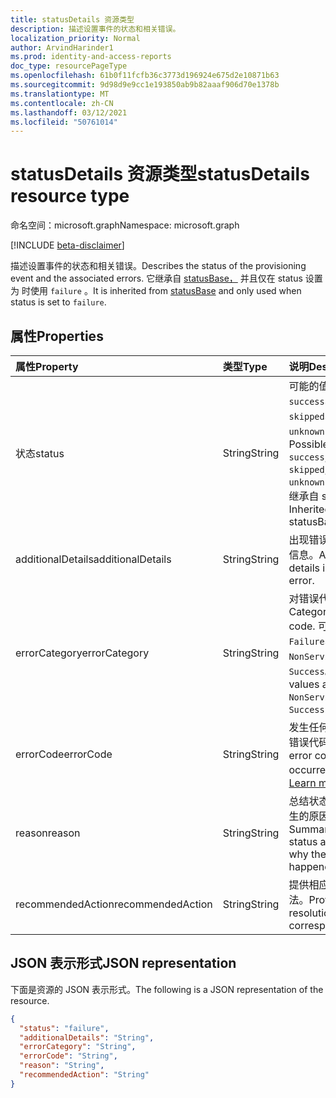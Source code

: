 ```yaml
---
title: statusDetails 资源类型
description: 描述设置事件的状态和相关错误。
localization_priority: Normal
author: ArvindHarinder1
ms.prod: identity-and-access-reports
doc_type: resourcePageType
ms.openlocfilehash: 61b0f11fcfb36c3773d196924e675d2e10871b63
ms.sourcegitcommit: 9d98d9e9cc1e193850ab9b82aaaf906d70e1378b
ms.translationtype: MT
ms.contentlocale: zh-CN
ms.lasthandoff: 03/12/2021
ms.locfileid: "50761014"
---
```

# <a name="statusdetails-resource-type"></a><span data-ttu-id="1adbb-103">statusDetails 资源类型</span><span class="sxs-lookup"><span data-stu-id="1adbb-103">statusDetails resource type</span></span>

<span data-ttu-id="1adbb-104">命名空间：microsoft.graph</span><span class="sxs-lookup"><span data-stu-id="1adbb-104">Namespace: microsoft.graph</span></span>

[!INCLUDE [beta-disclaimer](../../includes/beta-disclaimer.md)]

<span data-ttu-id="1adbb-105">描述设置事件的状态和相关错误。</span><span class="sxs-lookup"><span data-stu-id="1adbb-105">Describes the status of the provisioning event and the associated errors.</span></span> <span data-ttu-id="1adbb-106">它继承自 [statusBase，](/graph/api/resources/statusbase) 并且仅在 status 设置为 时使用 `failure` 。</span><span class="sxs-lookup"><span data-stu-id="1adbb-106">It is inherited from [statusBase](/graph/api/resources/statusbase) and only used when status is set to `failure`.</span></span>  

## <a name="properties"></a><span data-ttu-id="1adbb-107">属性</span><span class="sxs-lookup"><span data-stu-id="1adbb-107">Properties</span></span>

| <span data-ttu-id="1adbb-108">属性</span><span class="sxs-lookup"><span data-stu-id="1adbb-108">Property</span></span>     | <span data-ttu-id="1adbb-109">类型</span><span class="sxs-lookup"><span data-stu-id="1adbb-109">Type</span></span>        | <span data-ttu-id="1adbb-110">说明</span><span class="sxs-lookup"><span data-stu-id="1adbb-110">Description</span></span> |
|:-------------|:------------|:------------|
|<span data-ttu-id="1adbb-111">状态</span><span class="sxs-lookup"><span data-stu-id="1adbb-111">status</span></span>|<span data-ttu-id="1adbb-112">String</span><span class="sxs-lookup"><span data-stu-id="1adbb-112">String</span></span>|<span data-ttu-id="1adbb-113">可能的值是：`success`、`failure`、`skipped`、`unknownFutureValue`。</span><span class="sxs-lookup"><span data-stu-id="1adbb-113">Possible values are: `success`, `failure`, `skipped`, `unknownFutureValue`.</span></span> <span data-ttu-id="1adbb-114">继承自 statusBase。</span><span class="sxs-lookup"><span data-stu-id="1adbb-114">Inherited from statusBase.</span></span>|
|<span data-ttu-id="1adbb-115">additionalDetails</span><span class="sxs-lookup"><span data-stu-id="1adbb-115">additionalDetails</span></span>|<span data-ttu-id="1adbb-116">String</span><span class="sxs-lookup"><span data-stu-id="1adbb-116">String</span></span>|<span data-ttu-id="1adbb-117">出现错误时的其他详细信息。</span><span class="sxs-lookup"><span data-stu-id="1adbb-117">Additional details in case of error.</span></span>|
|<span data-ttu-id="1adbb-118">errorCategory</span><span class="sxs-lookup"><span data-stu-id="1adbb-118">errorCategory</span></span>|<span data-ttu-id="1adbb-119">String</span><span class="sxs-lookup"><span data-stu-id="1adbb-119">String</span></span>|<span data-ttu-id="1adbb-120">对错误代码进行分类。</span><span class="sxs-lookup"><span data-stu-id="1adbb-120">Categorizes the error code.</span></span> <span data-ttu-id="1adbb-121">可取值为 `Failure`、`NonServiceFailure`、`Success`。</span><span class="sxs-lookup"><span data-stu-id="1adbb-121">Possible values are `Failure`, `NonServiceFailure`, `Success`.</span></span>|
|<span data-ttu-id="1adbb-122">errorCode</span><span class="sxs-lookup"><span data-stu-id="1adbb-122">errorCode</span></span>|<span data-ttu-id="1adbb-123">String</span><span class="sxs-lookup"><span data-stu-id="1adbb-123">String</span></span>|<span data-ttu-id="1adbb-124">发生任何错误时的唯一错误代码。</span><span class="sxs-lookup"><span data-stu-id="1adbb-124">Unique error code if any occurred.</span></span> [<span data-ttu-id="1adbb-125">了解更多</span><span class="sxs-lookup"><span data-stu-id="1adbb-125">Learn more</span></span>](https://docs.microsoft.com/azure/active-directory/reports-monitoring/concept-provisioning-logs#error-codes)|
|<span data-ttu-id="1adbb-126">reason</span><span class="sxs-lookup"><span data-stu-id="1adbb-126">reason</span></span>|<span data-ttu-id="1adbb-127">String</span><span class="sxs-lookup"><span data-stu-id="1adbb-127">String</span></span>|<span data-ttu-id="1adbb-128">总结状态并说明状态发生的原因。</span><span class="sxs-lookup"><span data-stu-id="1adbb-128">Summarizes the status and describes why the status happened.</span></span>|
|<span data-ttu-id="1adbb-129">recommendedAction</span><span class="sxs-lookup"><span data-stu-id="1adbb-129">recommendedAction</span></span>|<span data-ttu-id="1adbb-130">String</span><span class="sxs-lookup"><span data-stu-id="1adbb-130">String</span></span>|<span data-ttu-id="1adbb-131">提供相应错误的解决方法。</span><span class="sxs-lookup"><span data-stu-id="1adbb-131">Provides the resolution for the corresponding error.</span></span>|

## <a name="json-representation"></a><span data-ttu-id="1adbb-132">JSON 表示形式</span><span class="sxs-lookup"><span data-stu-id="1adbb-132">JSON representation</span></span>

<span data-ttu-id="1adbb-133">下面是资源的 JSON 表示形式。</span><span class="sxs-lookup"><span data-stu-id="1adbb-133">The following is a JSON representation of the resource.</span></span>

<!-- {
  "blockType": "resource",
  "optionalProperties": [

  ],
  "@odata.type": "microsoft.graph.statusDetails",
  "baseType": "microsoft.graph.statusBase"
}-->

```json
{
  "status": "failure",
  "additionalDetails": "String",
  "errorCategory": "String",
  "errorCode": "String",
  "reason": "String",
  "recommendedAction": "String"
}
```

<!-- uuid: 16cd6b66-4b1a-43a1-adaf-3a886856ed98
2019-02-04 14:57:30 UTC -->
<!-- {
  "type": "#page.annotation",
  "description": "statusDetails resource",
  "keywords": "",
  "section": "documentation",
  "tocPath": ""
}-->


